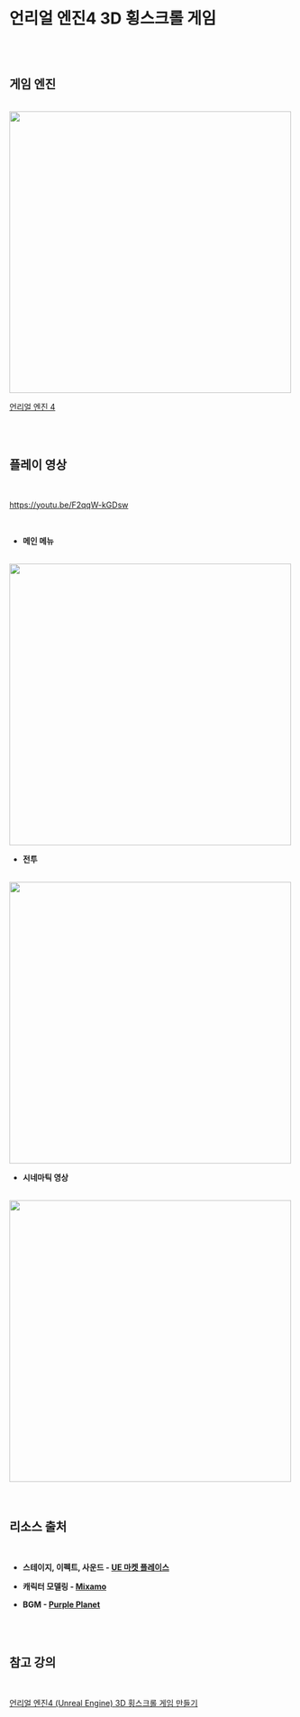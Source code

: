 # 언리얼 엔진4 3D 횡스크롤 게임

<br>
<br>

 ## 게임 엔진
 
 <br>

 <img src="https://roadtovrlive-5ea0.kxcdn.com/wp-content/uploads/2015/05/unreal-engine-4-logo-large-1021x580.png" width="500"/>
 
 <br>
 
[언리얼 엔진 4](https://www.unrealengine.com/ko/)

<br>
<br>

 ## 플레이 영상
 
 <br>

 https://youtu.be/F2qqW-kGDsw
 
 <br>
 
- **메인 메뉴**

<br>
 
<img src="https://user-images.githubusercontent.com/31186176/106135210-f3599100-61aa-11eb-9dba-90178b7cbc49.gif" width="500"/>
 
<br>

- **전투**

<br>
 
<img src="https://user-images.githubusercontent.com/31186176/106135549-6b27bb80-61ab-11eb-89a0-8db20a533b99.gif" width="500"/>
 
<br>

- **시네마틱 영상**

<br>
 
<img src="https://user-images.githubusercontent.com/31186176/106135896-df625f00-61ab-11eb-9d9a-3f670e3362db.gif" width="500"/>
 
<br>

<br>
<br>

 ## 리소스 출처
 
 <br>

 - **스테이지, 이펙트, 사운드 - [UE 마켓 플레이스](https://www.unrealengine.com/marketplace/ko/store)**

 - **캐릭터 모델링 - [Mixamo](https://www.mixamo.com/)**

 - **BGM - [Purple Planet](https://www.purple-planet.com/)**

<br>
<br>

 ## 참고 강의
 
 <br>

 [언리얼 엔진4 (Unreal Engine) 3D 횡스크롤 게임 만들기](https://www.inflearn.com/course/%EC%96%B8%EB%A6%AC%EC%96%BC-%ED%9A%A1%EC%8A%A4%ED%81%AC%EB%A1%A4-%EA%B2%8C%EC%9E%84%EB%A7%8C%EB%93%A4%EA%B8%B0)
 
 <br>

